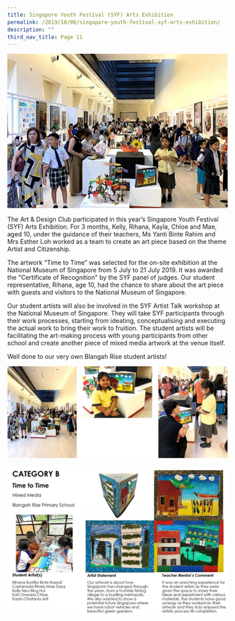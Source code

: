 ```yaml
---
title: Singapore Youth Festival (SYF) Arts Exhibition
permalink: /2019/10/08/singapore-youth-festival-syf-arts-exhibition/
description: ""
third_nav_title: Page 11
---
```

![](/images/syf-3-768x1024-landscape.jpg)

<p>The Art &amp; Design Club participated in this year&rsquo;s Singapore Youth Festival (SYF) Arts Exhibition. For 3 months,&nbsp;Kelly, Rihana, Kayla, Chloe and Mae, aged 10, under the guidance of their teachers, Ms Yanti Binte Rahim and Mrs Esther Loh&nbsp;worked as a team to create an art piece based on the theme Artist and Citizenship.</p>
<p>The artwork &ldquo;Time to Time&rdquo; was selected for the on-site exhibition at the National Museum of Singapore from 5 July to 21 July 2019. It was awarded the "Certificate of Recognition" by the SYF panel of judges.&nbsp;Our student representative,&nbsp;Rihana,&nbsp;age 10,&nbsp;had the chance to share about the art piece with guests and visitors to the National Museum of Singapore.</p>
<p>Our student artists&nbsp;will also be involved in the SYF Artist Talk workshop at the National Museum of Singapore.&nbsp;They&nbsp;will take&nbsp;SYF participants through their work processes,&nbsp;starting from ideating, conceptualising and executing the actual work&nbsp;to&nbsp;bring their work to fruition.&nbsp;The student artists will be facilitating the art-making process with young participants from other school and create another piece of mixed media artwork at the venue itself.</p>
<p>Well done&nbsp;to our very own Blangah Rise&nbsp;student artists!</p>

![](/images/syf1.png)

![](/images/syf2.png)